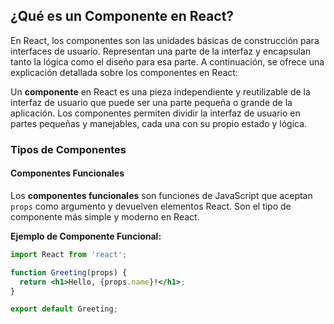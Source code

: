 ## ¿Qué es un Componente en React?

En React, los componentes son las unidades básicas de construcción para interfaces de usuario. Representan una parte de la interfaz y encapsulan tanto la lógica como el diseño para esa parte. A continuación, se ofrece una explicación detallada sobre los componentes en React:

Un **componente** en React es una pieza independiente y reutilizable de la interfaz de usuario que puede ser una parte pequeña o grande de la aplicación. Los componentes permiten dividir la interfaz de usuario en partes pequeñas y manejables, cada una con su propio estado y lógica.

### Tipos de Componentes

#### Componentes Funcionales

Los **componentes funcionales** son funciones de JavaScript que aceptan `props` como argumento y devuelven elementos React. Son el tipo de componente más simple y moderno en React.

**Ejemplo de Componente Funcional:**

```jsx
import React from 'react';

function Greeting(props) {
  return <h1>Hello, {props.name}!</h1>;
}

export default Greeting;
```